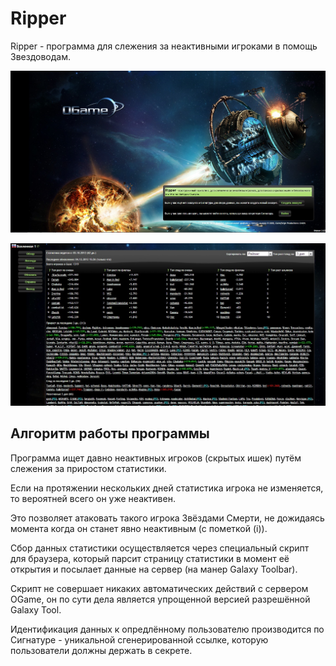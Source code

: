 # Ripper

Ripper - программа для слежения за неактивными игроками в помощь Звездоводам.

![ripper0](/imgstore/ripper0.jpg)

![ripper1](/imgstore/ripper1.jpg)

## Алгоритм работы программы

Программа ищет давно неактивных игроков (скрытых ишек) путём слежения за приростом статистики.

Если на протяжении нескольких дней статистика игрока не изменяется, то вероятней всего он уже неактивен.

Это позволяет атаковать такого игрока Звёздами Смерти, не дожидаясь момента когда он станет явно неактивным (с пометкой <span color="darkgray">(i)</span>).

Сбор данных статистики осуществляется через специальный скрипт для браузера, который парсит страницу статистики в момент её открытия и посылает данные на сервер (на манер Galaxy Toolbar).

Скрипт не совершает никаких автоматических действий с сервером OGame, он по сути дела является упрощенной версией разрешённой Galaxy Tool.

Идентификация данных к опредлённому пользователю производится по Сигнатуре - уникальной сгенерированной ссылке, которую пользователи должны держать в секрете.
